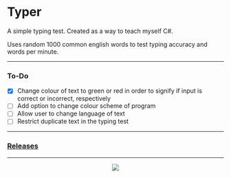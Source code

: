 # Typer
A simple typing test. Created as a way to teach myself C#.

Uses random 1000 common english words to test typing accuracy and words per minute.

---

### To-Do
- [x] Change colour of text to green or red in order to signify if input is correct or incorrect, respectively
- [ ] Add option to change colour scheme of program
- [ ] Allow user to change language of text
- [ ] Restrict duplicate text in the typing test

---

### [Releases](https://github.com/elijahnikov/Typer/releases/tag/v1)

---

<p align="center">
  <img src="https://i.imgur.com/eus8YYh.gif">
</p>

